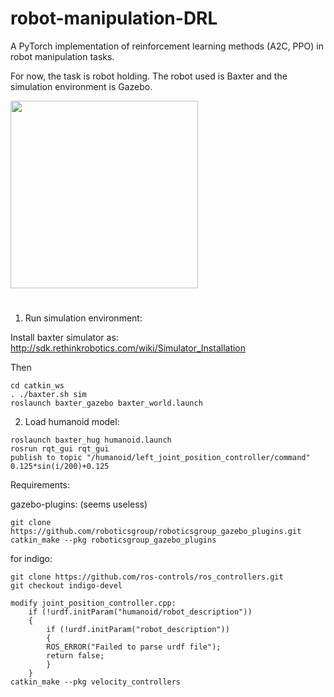 # robot-manipulation-DRL
A PyTorch implementation of reinforcement learning methods (A2C, PPO) in robot manipulation tasks. 

For now, the task is robot holding. The robot used is Baxter and the simulation environment is Gazebo.

<img src="http://ww1.sinaimg.cn/large/b4c48f13gy1fw5p4x82aij20jb0jhk1x.jpg" width = "300" align=center />


#
1. Run simulation environment: 

Install baxter simulator as: http://sdk.rethinkrobotics.com/wiki/Simulator_Installation

Then
```
cd catkin_ws
. ./baxter.sh sim
roslaunch baxter_gazebo baxter_world.launch
```

2. Load humanoid model:
```
roslaunch baxter_hug humanoid.launch 
rosrun rqt_gui rqt_gui
publish to topic "/humanoid/left_joint_position_controller/command" 0.125*sin(i/200)+0.125
```

Requirements:

gazebo-plugins:
    (seems useless)
```
git clone https://github.com/roboticsgroup/roboticsgroup_gazebo_plugins.git
catkin_make --pkg roboticsgroup_gazebo_plugins
```
for indigo:
```
git clone https://github.com/ros-controls/ros_controllers.git
git checkout indigo-devel

modify joint_position_controller.cpp:
    if (!urdf.initParam("humanoid/robot_description"))
    {
        if (!urdf.initParam("robot_description"))
        {
        ROS_ERROR("Failed to parse urdf file");
        return false;
        }
    }
catkin_make --pkg velocity_controllers
```

